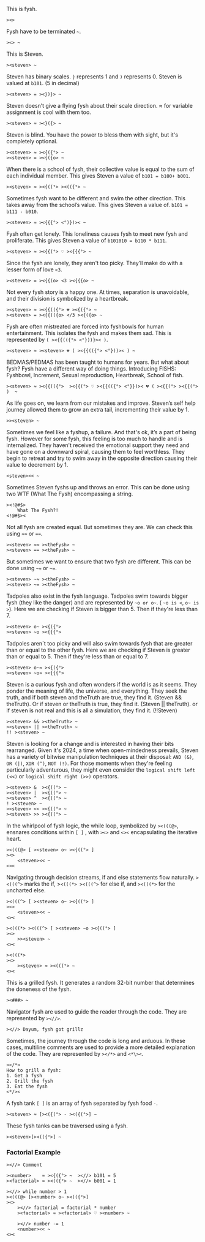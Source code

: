 This is fysh.

```
><>
```

Fysh have to be terminated `~`.

```
><> ~
```

This is Steven.

```
><steven> ~
```

Steven has binary scales. `}` represents 1 and `)` represents 0. Steven is
valued at `b101`. (5 in decimal)

```
><steven> = ><})}> ~
```

Steven doesn’t give a flying fysh about their scale direction. ≈ for variable
assignment is cool with them too.

```
><steven> ≈ ><}({> ~
```

Steven is blind. You have the power to bless them with sight, but it's
completely optional.

```
><steven> ≈ ><{({°> ~
><steven> = ><{({o> ~
```

When there is a school of fysh, their collective value is equal to the sum of
each individual member. This gives Steven a value of `b101 = b100+ b001`.

```
><steven> ≈ ><{((°> ><(({°> ~
```

Sometimes fysh want to be different and swim the other direction. This takes
away from the school’s value. This gives Steven a value of.
`b101 = b111 - b010`.

```
><steven> ≈ ><{{{°> <°)})>< ~
```

Fysh often get lonely. This loneliness causes fysh to meet new fysh and
proliferate. This gives Steven a value of `b101010 = b110 * b111`.

```
><steven> ≈ ><{{(°> ♡ ><{{{°> ~
```

Since the fysh are lonely, they aren't too picky. They’ll make do with a lesser
form of love `<3`.

```
><steven> = ><{{(o> <3 ><{{{o> ~
```

Not every fysh story is a happy one. At times, separation is unavoidable, and
their division is symbolized by a heartbreak.

```
><steven> ≈ ><{{(({°> 💔 ><{({°> ~
><steven> = ><{{(({o> </3 ><{({o> ~
```

Fysh are often mistreated are forced into fyshbowls for human entertainment. This isolates the fysh and makes them sad. This is represented by `( ><{{(({°> <°}))}>< )`. 
```
><steven> ≈ ><steven> 💔 ( ><{{(({°> <°}))>< ) ~
```

BEDMAS/PEDMAS has been taught to humans for years. But what about fysh? Fysh have a different way of doing things. Introducing FISHS: Fyshbowl, Increment, Sexual reproduction, Heartbreak, School of fish.
```fysh
><steven> ≈ ><{{(({°>  ><{{(°> ♡ ><{{(({°> <°}})>< 💔 ( ><{{(°> ><{{(°> )  ~

```

As life goes on, we learn from our mistakes and improve. Steven’s self help
journey allowed them to grow an extra tail, incrementing their value by 1.
```
>><steven> ~
```

Sometimes we feel like a fyshup, a failure. And that's ok, it’s a part of being
fysh. However for some fysh, this feeling is too much to handle and is
internalized. They haven’t received the emotional support they need and have
gone on a downward spiral, causing them to feel worthless. They begin to retreat
and try to swim away in the opposite direction causing their value to decrement
by 1.

```
<steven><< ~
```

Sometimes Steven fyshs up and throws an error. This can be done using two WTF
(What The Fysh) encompassing a string.

```
><!@#$>
	What The Fysh?!
<!@#$><
```

Not all fysh are created equal. But sometimes they are. We can check this using
`≈≈` or `==`.

```
><steven> ≈≈ ><theFysh> ~
><steven> == ><theFysh> ~
```

But sometimes we want to ensure that two fysh are different. This can be done
using `~≈` or `~=`.

```
><steven> ~≈ ><theFysh> ~
><steven> ~= ><theFysh> ~
```

Tadpoles also exist in the fysh language. Tadpoles swim towards bigger fysh
(they like the danger) and are represented by `~o or o~`. ( `~o is <`, `o~ is >`).
Here we are checking if Steven is bigger than 5. Then if they're less than 7.

```fysh
><steven> o~ ><{({°>
><steven> ~o ><{{{°>
```

Tadpoles aren`t too picky and will also swim towards fysh that are greater than or equal to the other fysh. 
Here we are checking if Steven is greater than or equal to 5. Then if they're less than or equal to 7.

```fysh
><steven> o~≈ ><{({°>
><steven> ~o≈ ><{{{°>
```

Steven is a curious fysh and often wonders if the world is as it seems. They
ponder the meaning of life, the universe, and everything. They seek the truth,
and if both steven and theTruth are true, they find it. (Steven && theTruth). Or
if steven or theTruth is true, they find it. (Steven || theTruth). or if steven
is not real and this is all a simulation, they find it. (!!Steven)

```
><steven> && ><theTruth> ~
><steven> || ><theTruth> ~
!! ><steven> ~
```

Steven is looking for a change and is interested in having their bits
rearranged. Given it's 2024, a time when open-mindedness prevails, Steven has a
variety of bitwise manipulation techniques at their disposal: `AND (&)`, `OR (|)`,
`XOR (^)`, `NOT (!)`. For those moments when they're feeling particularly
adventurous, they might even consider the `logical shift left (<<)` or
`logical shift right (>>)` operators.

```
><steven> &  ><{((°> ~
><steven> |  ><{((°> ~
><steven> ^  ><{((°> ~
! ><steven> ~
><steven> << ><{((°> ~
><steven> >> ><{((°> ~
```

In the whirlpool of fysh logic, the while loop, symbolized by `><(((@>`,
ensnares conditions within `[ ]` , with `><>` and `<><` encapsulating the
iterative heart.

```
><(((@> [ ><steven> o~ ><{((°> ]
><>
	<steven><< ~
<><
```

Navigating through decision streams, if and else statements flow naturally.
`><(((^>` marks the if, >`<(((*> ><(((^>` for else if, and `><(((*>` for the
uncharted else.

```
><(((^> [ ><steven> o~ ><{((°> ]
><>
	<steven><< ~
<><

><(((*> ><(((^> [ ><steven> ~o ><{((°> ]
><>
	>><steven> ~
<><

><(((*>
><>
	><steven> ≈ ><(((°> ~
<><
```

This is a grilled fysh. It generates a random 32-bit number that determines the
doneness of the fysh.

```
><###> ~
```

Navigator fysh are used to guide the reader through the code. They are
represented by `><//>`.

```
><//> Dayum, fysh got grillz
```

Sometimes, the journey through the code is long and arduous. In these cases,
multiline comments are used to provide a more detailed explanation of the code.
They are represented by `></*>` and `<*\><`.

```
></*>
How to grill a fysh:
1. Get a fysh
2. Grill the fysh
3. Eat the fysh
<*/><
```

A fysh tank `[ ]` is an array of fysh separated by fysh food `-`.

```
><steven> ≈ [><({(°> - ><({(°>] ~
```

These fysh tanks can be traversed using a fysh.

```
><steven>[><(({°>] ~
```

### Factorial Example

```
><//> Comment

><number>    ≈ ><{({°> ~  ><//> b101 = 5
><factorial> ≈ ><(({°> ~  ><//> b001 = 1

><//> while number > 1
><(((@> [><number> o~ ><(({°>]
><>
	><//> factorial = factorial * number
	><factorial> ≈ ><factorial> ♡ ><number> ~

	><//> number -= 1
	<number><< ~
<><
```
